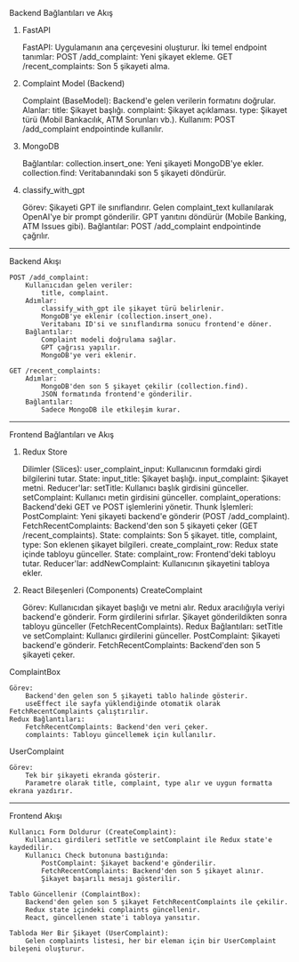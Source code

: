 Backend Bağlantıları ve Akış
1. FastAPI

    FastAPI:
        Uygulamanın ana çerçevesini oluşturur.
        İki temel endpoint tanımlar:
            POST /add_complaint: Yeni şikayet ekleme.
            GET /recent_complaints: Son 5 şikayeti alma.

2. Complaint Model (Backend)

    Complaint (BaseModel):
        Backend'e gelen verilerin formatını doğrular.
        Alanlar:
            title: Şikayet başlığı.
            complaint: Şikayet açıklaması.
            type: Şikayet türü (Mobil Bankacılık, ATM Sorunları vb.).
        Kullanım:
            POST /add_complaint endpointinde kullanılır.

3. MongoDB

    Bağlantılar:
        collection.insert_one: Yeni şikayeti MongoDB'ye ekler.
        collection.find: Veritabanındaki son 5 şikayeti döndürür.

4. classify_with_gpt

    Görev:
        Şikayeti GPT ile sınıflandırır.
        Gelen complaint_text kullanılarak OpenAI'ye bir prompt gönderilir.
        GPT yanıtını döndürür (Mobile Banking, ATM Issues gibi).
    Bağlantılar:
        POST /add_complaint endpointinde çağrılır.


----------------------------------------------------------------------------------------------------------


Backend Akışı

    POST /add_complaint:
        Kullanıcıdan gelen veriler:
            title, complaint.
        Adımlar:
            classify_with_gpt ile şikayet türü belirlenir.
            MongoDB'ye eklenir (collection.insert_one).
            Veritabanı ID'si ve sınıflandırma sonucu frontend'e döner.
        Bağlantılar:
            Complaint modeli doğrulama sağlar.
            GPT çağrısı yapılır.
            MongoDB'ye veri eklenir.

    GET /recent_complaints:
        Adımlar:
            MongoDB'den son 5 şikayet çekilir (collection.find).
            JSON formatında frontend'e gönderilir.
        Bağlantılar:
            Sadece MongoDB ile etkileşim kurar.


----------------------------------------------------------------------------------------------------------


Frontend Bağlantıları ve Akış
1. Redux Store

    Dilimler (Slices):
        user_complaint_input:
            Kullanıcının formdaki girdi bilgilerini tutar.
            State:
                input_title: Şikayet başlığı.
                input_complaint: Şikayet metni.
            Reducer'lar:
                setTitle: Kullanıcı başlık girdisini günceller.
                setComplaint: Kullanıcı metin girdisini günceller.
        complaint_operations:
            Backend'deki GET ve POST işlemlerini yönetir.
            Thunk İşlemleri:
                PostComplaint: Yeni şikayeti backend'e gönderir (POST /add_complaint).
                FetchRecentComplaints: Backend'den son 5 şikayeti çeker (GET /recent_complaints).
            State:
                complaints: Son 5 şikayet.
                title, complaint, type: Son eklenen şikayet bilgileri.
        create_complaint_row:
            Redux state içinde tabloyu günceller.
            State:
                complaint_row: Frontend'deki tabloyu tutar.
            Reducer'lar:
                addNewComplaint: Kullanıcının şikayetini tabloya ekler.

2. React Bileşenleri (Components)
CreateComplaint

    Görev:
        Kullanıcıdan şikayet başlığı ve metni alır.
        Redux aracılığıyla veriyi backend'e gönderir.
        Form girdilerini sıfırlar.
        Şikayet gönderildikten sonra tabloyu günceller (FetchRecentComplaints).
    Redux Bağlantıları:
        setTitle ve setComplaint: Kullanıcı girdilerini günceller.
        PostComplaint: Şikayeti backend'e gönderir.
        FetchRecentComplaints: Backend'den son 5 şikayeti çeker.

ComplaintBox

    Görev:
        Backend'den gelen son 5 şikayeti tablo halinde gösterir.
        useEffect ile sayfa yüklendiğinde otomatik olarak FetchRecentComplaints çalıştırılır.
    Redux Bağlantıları:
        FetchRecentComplaints: Backend'den veri çeker.
        complaints: Tabloyu güncellemek için kullanılır.

UserComplaint

    Görev:
        Tek bir şikayeti ekranda gösterir.
        Parametre olarak title, complaint, type alır ve uygun formatta ekrana yazdırır.


----------------------------------------------------------------------------------------------------------


Frontend Akışı

    Kullanıcı Form Doldurur (CreateComplaint):
        Kullanıcı girdileri setTitle ve setComplaint ile Redux state'e kaydedilir.
        Kullanıcı Check butonuna bastığında:
            PostComplaint: Şikayet backend'e gönderilir.
            FetchRecentComplaints: Backend'den son 5 şikayet alınır.
            Şikayet başarılı mesajı gösterilir.

    Tablo Güncellenir (ComplaintBox):
        Backend'den gelen son 5 şikayet FetchRecentComplaints ile çekilir.
        Redux state içindeki complaints güncellenir.
        React, güncellenen state'i tabloya yansıtır.

    Tabloda Her Bir Şikayet (UserComplaint):
        Gelen complaints listesi, her bir eleman için bir UserComplaint bileşeni oluşturur.
